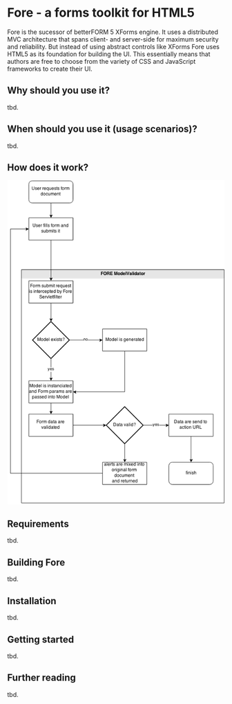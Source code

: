 # Fore - a forms toolkit for HTML5

Fore is the sucessor of betterFORM 5 XForms engine. It uses a distributed MVC architecture that spans client- and server-side for maximum security and reliability. But instead of using abstract controls like XForms Fore uses HTML5 as its foundation for building the UI. This essentially means that authors are free to choose from the variety of CSS and JavaScript frameworks to create their UI. 

## Why should you use it?
tbd.

## When should you use it (usage scenarios)?
tbd.

## How does it work?

![ModelValidator](doc/modelvalidator.png)

## Requirements
tbd.

## Building Fore
tbd.

## Installation
tbd.

## Getting started
tbd.

## Further reading
tbd.
